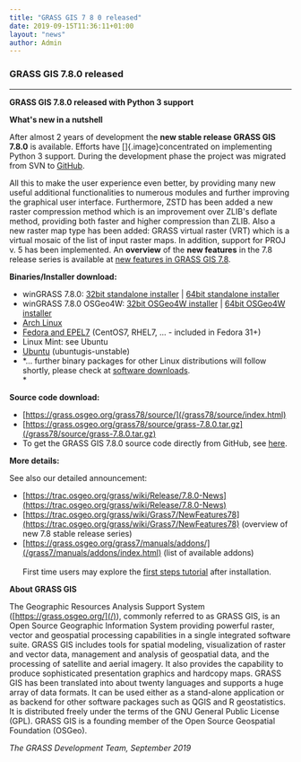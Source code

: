 ```yaml
---
title: "GRASS GIS 7 8 0 released"
date: 2019-09-15T11:36:11+01:00
layout: "news"
author: Admin
---
```


### GRASS GIS 7.8.0 released

------------------------------------------------------------------------

****GRASS GIS 7.8.0 **released with Python 3 support******

**What's new in a nutshell**

After almost 2 years of development the **new stable release GRASS GIS
7.8.0** is available. Efforts have []{.image}concentrated on
implementing Python 3 support. During the development phase the project
was migrated from SVN to [GitHub](https://github.com/OSGeo/grass).

All this to make the user experience even better, by providing many new
useful additional functionalities to numerous modules and further
improving the graphical user interface. Furthermore, ZSTD has been added
a new raster compression method which is an improvement over ZLIB's
deflate method, providing both faster and higher compression than ZLIB.
Also a new raster map type has been added: GRASS virtual raster (VRT)
which is a virtual mosaic of the list of input raster maps. In addition,
support for PROJ v. 5 has been implemented. An **overview** of the **new
features** in the 7.8 release series is available at [new features in
GRASS GIS 7.8](https://trac.osgeo.org/grass/wiki/Grass7/NewFeatures78).

**Binaries/Installer download:**

-   winGRASS 7.8.0: [32bit standalone
    installer](/grass78/binary/mswindows/native/x86/WinGRASS-7.8.0-1-Setup-x86.html)
    \| [64bit standalone
    installer](/grass78/binary/mswindows/native/x86_64/WinGRASS-7.8.0-1-Setup-x86_64.exe)
-   winGRASS 7.8.0 OSGeo4W: [32bit OSGeo4W
    installer](http://download.osgeo.org/osgeo4w/osgeo4w-setup-x86.exe)
    \| [64bit OSGeo4W
    installer](http://download.osgeo.org/osgeo4w/osgeo4w-setup-x86_64.exe)
-   [Arch Linux](https://aur.archlinux.org/packages/grass)
-   [Fedora and
    EPEL7](https://copr.fedorainfracloud.org/coprs/neteler/grass78/)
    (CentOS7, RHEL7, \... - included in Fedora 31+)
-   Linux Mint: see Ubuntu
-   [Ubuntu](https://launchpad.net/~ubuntugis/+archive/ubuntu/ubuntugis-unstable)
    (ubuntugis-unstable)
-   *\... further binary packages for other Linux distributions will
    follow shortly, please check at [software
    downloads](/download/software/index.html#g78x).\
    *

**Source code download:**

-   [https://grass.osgeo.org/grass78/source/](/grass78/source/index.html)
-   [https://grass.osgeo.org/grass78/source/grass-7.8.0.tar.gz](/grass78/source/grass-7.8.0.tar.gz)
-   To get the GRASS GIS 7.8.0 source code directly from GitHub, see
    [here](https://github.com/OSGeo/grass/releases/tag/7.8.0).

**More details:**

See also our detailed announcement:


-   [https://trac.osgeo.org/grass/wiki/Release/7.8.0-News](https://trac.osgeo.org/grass/wiki/Release/7.8.0-News)
-   [https://trac.osgeo.org/grass/wiki/Grass7/NewFeatures78](https://trac.osgeo.org/grass/wiki/Grass7/NewFeatures78) (overview of new 7.8 stable release series)
-   [https://grass.osgeo.org/grass7/manuals/addons/](/grass7/manuals/addons/index.html)
(list of available addons)\
\
First time users may explore the [first steps
tutorial](/documentation/first-time-users/index.html) after
installation.


**About GRASS GIS**

The Geographic Resources Analysis Support System
([https://grass.osgeo.org/](/)), commonly referred
to as GRASS GIS, is an Open Source Geographic Information System
providing powerful raster, vector and geospatial processing capabilities
in a single integrated software suite. GRASS GIS includes tools for
spatial modeling, visualization of raster and vector data, management
and analysis of geospatial data, and the processing of satellite and
aerial imagery. It also provides the capability to produce sophisticated
presentation graphics and hardcopy maps. GRASS GIS has been translated
into about twenty languages and supports a huge array of data formats.
It can be used either as a stand-alone application or as backend for
other software packages such as QGIS and R geostatistics. It is
distributed freely under the terms of the GNU General Public License
(GPL). GRASS GIS is a founding member of the Open Source Geospatial
Foundation (OSGeo).

*The GRASS Development Team, September 2019*

